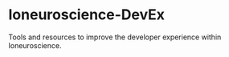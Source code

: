# Ioneuroscience-DevEx
Tools and resources to improve the developer experience within Ioneuroscience.
